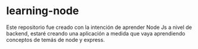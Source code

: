 # learning-node

Este repositorio fue creado con la intención de aprender Node Js a nivel de backend, estaré creando una aplicación a medida que vaya aprendiendo conceptos de temás de node y express.
